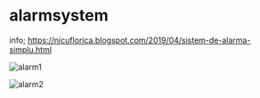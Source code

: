 # alarmsystem
info; https://nicuflorica.blogspot.com/2019/04/sistem-de-alarma-simplu.html

![alarm1](https://3.bp.blogspot.com/-nE89kIi7JXI/XLH0zQKz0LI/AAAAAAAAZFc/cDVdCaxyd7IDBqWs8dDBGR1zxv4O1GLkACLcBGAs/s1600/alarma_moto_1.jpg)

![alarm2](https://1.bp.blogspot.com/-ZsIypnaR6H4/XLH9KVEkI9I/AAAAAAAAZGM/2mIhI3EGhgch1Ope8I7yHER9Prq30NgPgCLcBGAs/s1600/alarma.JPG)
